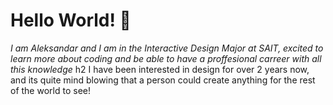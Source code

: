 # Hello World! 👋
*I am Aleksandar and I am in the Interactive Design Major at SAIT, excited to learn more about coding and be able to have a proffesional carreer with all this knowledge*
h2 I have been interested in design for over 2 years now, and its quite mind blowing that a person could create anything for the rest of the world to see!